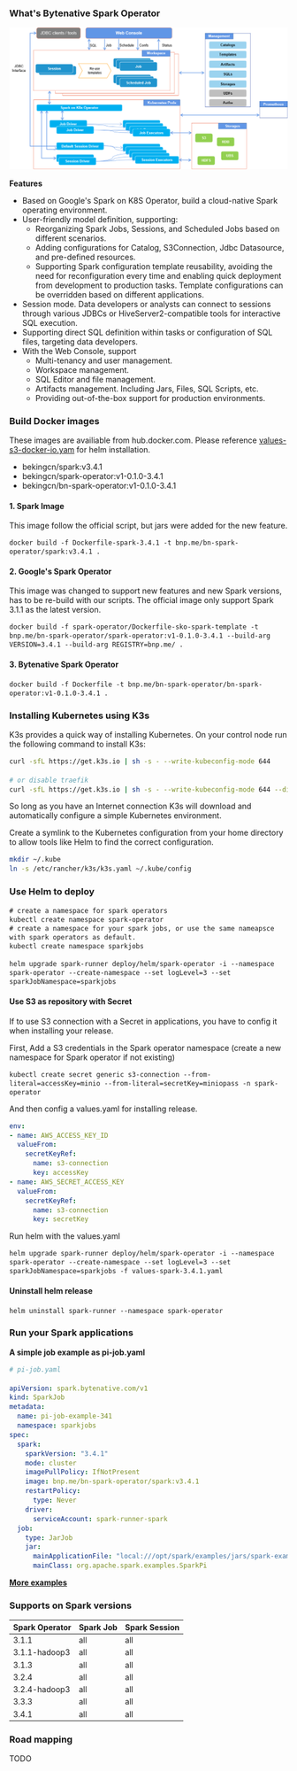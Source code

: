 ### What's Bytenative Spark Operator

![](./docs/img/bn-spark-operator.png)

**Features**

- Based on Google's Spark on K8S Operator, build a cloud-native Spark operating environment.
- User-friendly model definition, supporting:
  - Reorganizing Spark Jobs, Sessions, and Scheduled Jobs based on different scenarios.
  - Adding configurations for Catalog, S3Connection, Jdbc Datasource, and pre-defined resources.
  - Supporting Spark configuration template reusability, avoiding the need for reconfiguration every time and enabling quick deployment from development to production tasks. Template configurations can be overridden based on different applications.
- Session mode. Data developers or analysts can connect to sessions through various JDBCs or HiveServer2-compatible tools for interactive SQL execution.
- Supporting direct SQL definition within tasks or configuration of SQL files, targeting data developers.
- With the Web Console, support
  - Multi-tenancy and user management.
  - Workspace management.
  - SQL Editor and file management.
  - Artifacts management. Including Jars, Files, SQL Scripts, etc.
  - Providing out-of-the-box support for production environments.

### Build Docker images
These images are availiable from hub.docker.com. Please reference [values-s3-docker-io.yam](./deploy/values-s3-docker-io.yaml) for helm installation.
- bekingcn/spark:v3.4.1
- bekingcn/spark-operator:v1-0.1.0-3.4.1
- bekingcn/bn-spark-operator:v1-0.1.0-3.4.1

#### 1. Spark Image
This image follow the official script, but jars were added for the new feature. 

```SH
docker build -f Dockerfile-spark-3.4.1 -t bnp.me/bn-spark-operator/spark:v3.4.1 .
```

#### 2. Google's Spark Operator
This image was changed to support new features and new Spark versions, has to be re-build with our scripts. The official image only support Spark 3.1.1 as the latest version.

```SH
docker build -f spark-operator/Dockerfile-sko-spark-template -t bnp.me/bn-spark-operator/spark-operator:v1-0.1.0-3.4.1 --build-arg VERSION=3.4.1 --build-arg REGISTRY=bnp.me/ .
```

#### 3. Bytenative Spark Operator

```SH
docker build -f Dockerfile -t bnp.me/bn-spark-operator/bn-spark-operator:v1-0.1.0-3.4.1 .
```

### Installing Kubernetes using K3s

K3s provides a quick way of installing Kubernetes. On your control node run the following command to install K3s:

```bash
curl -sfL https://get.k3s.io | sh -s - --write-kubeconfig-mode 644

# or disable traefik
curl -sfL https://get.k3s.io | sh -s - --write-kubeconfig-mode 644 --disable traefik
```

So long as you have an Internet connection K3s will download and automatically configure a simple Kubernetes environment.

Create a symlink to the Kubernetes configuration from your home directory to allow tools like Helm to find the correct configuration.

```bash
mkdir ~/.kube
ln -s /etc/rancher/k3s/k3s.yaml ~/.kube/config
```

### Use Helm to deploy 
```SH
# create a namespace for spark operators
kubectl create namespace spark-operator
# create a namespace for your spark jobs, or use the same nameapsce with spark operators as default.
kubectl create namespace sparkjobs

helm upgrade spark-runner deploy/helm/spark-operator -i --namespace spark-operator --create-namespace --set logLevel=3 --set sparkJobNamespace=sparkjobs

```

#### Use S3 as repository with Secret

If to use S3 connection with a Secret in applications, you have to config it when installing your release.

First, Add a S3 credentials in the Spark operator namespace (create a new namespace for Spark operator if not existing)

```SH
kubectl create secret generic s3-connection --from-literal=accessKey=minio --from-literal=secretKey=miniopass -n spark-operator
```

And then config a values.yaml for installing release.
```YAML
env:
- name: AWS_ACCESS_KEY_ID
  valueFrom:
    secretKeyRef:
      name: s3-connection
      key: accessKey
- name: AWS_SECRET_ACCESS_KEY
  valueFrom:
    secretKeyRef:
      name: s3-connection
      key: secretKey
```

Run helm with the values.yaml

```SH
helm upgrade spark-runner deploy/helm/spark-operator -i --namespace spark-operator --create-namespace --set logLevel=3 --set sparkJobNamespace=sparkjobs -f values-spark-3.4.1.yaml
```

#### Uninstall helm release

```SH
helm uninstall spark-runner --namespace spark-operator
```

### Run your Spark applications

**A simple job example as pi-job.yaml**

```YAML
# pi-job.yaml

apiVersion: spark.bytenative.com/v1
kind: SparkJob
metadata:
  name: pi-job-example-341
  namespace: sparkjobs
spec:
  spark:
    sparkVersion: "3.4.1"
    mode: cluster
    imagePullPolicy: IfNotPresent
    image: bnp.me/bn-spark-operator/spark:v3.4.1
    restartPolicy:
      type: Never
    driver:
      serviceAccount: spark-runner-spark
  job:
    type: JarJob
    jar:
      mainApplicationFile: "local:///opt/spark/examples/jars/spark-examples_2.12-3.4.1.jar"
      mainClass: org.apache.spark.examples.SparkPi

```

**[More examples](./examples)**


### Supports on Spark versions

  | Spark Operator  | Spark Job         | Spark Session     |
  | --              | --                | --                |
  | 3.1.1           | all               | all               | 
  | 3.1.1-hadoop3   | all               | all               |  
  | 3.1.3           | all               | all               |  
  | 3.2.4           | all               | all               |  
  | 3.2.4-hadoop3   | all               | all               |  
  | 3.3.3           | all               | all               |  
  | 3.4.1           | all               | all               |

### Road mapping
TODO
